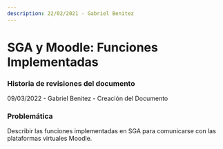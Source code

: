 ```yaml
---
description: 22/02/2021 - Gabriel Benitez
---
```


# SGA y Moodle: Funciones Implementadas

### Historia de revisiones del documento

09/03/2022 - Gabriel Benitez - Creación del Documento

### Problemática

Describir las funciones implementadas en SGA para comunicarse con las plataformas virtuales Moodle.

